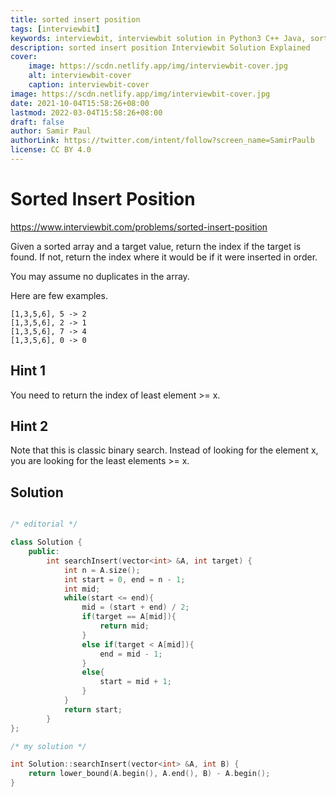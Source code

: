 ```yaml
---
title: sorted insert position
tags: [interviewbit]
keywords: interviewbit, interviewbit solution in Python3 C++ Java, sorted insert position solution
description: sorted insert position Interviewbit Solution Explained
cover:
    image: https://scdn.netlify.app/img/interviewbit-cover.jpg
    alt: interviewbit-cover
    caption: interviewbit-cover
image: https://scdn.netlify.app/img/interviewbit-cover.jpg
date: 2021-10-04T15:58:26+08:00
lastmod: 2022-03-04T15:58:26+08:00
draft: false
author: Samir Paul
authorLink: https://twitter.com/intent/follow?screen_name=SamirPaulb
license: CC BY 4.0
---
```


# Sorted Insert Position

https://www.interviewbit.com/problems/sorted-insert-position


Given a sorted array and a target value, return the index if the target is found. If not, return the index where it would be if it were inserted in order.

You may assume no duplicates in the array.

Here are few examples.
```
[1,3,5,6], 5 -> 2
[1,3,5,6], 2 -> 1
[1,3,5,6], 7 -> 4
[1,3,5,6], 0 -> 0
```

## Hint 1

You need to return the index of least element >= x.

## Hint 2

Note that this is classic binary search. Instead of looking for the element x, 
you are looking for the least elements >= x.
## Solution

```cpp

/* editorial */

class Solution {
    public:
        int searchInsert(vector<int> &A, int target) {
            int n = A.size();
            int start = 0, end = n - 1;
            int mid;
            while(start <= end){
                mid = (start + end) / 2;
                if(target == A[mid]){
                    return mid;
                }
                else if(target < A[mid]){
                    end = mid - 1;
                }
                else{
                    start = mid + 1;
                }
            }
            return start;
        }
};

/* my solution */

int Solution::searchInsert(vector<int> &A, int B) {
    return lower_bound(A.begin(), A.end(), B) - A.begin();
}
```